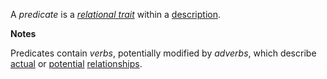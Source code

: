 A *predicate* is a *[relational trait](https://github.com/gcassel/Modular-Organization-Terminology/blob/master/compound-terms/relational-trait.md)* within a [description](https://github.com/gcassel/Modular-Organization-Terminology/blob/master/terms/describe.md).

**Notes**

Predicates contain *verbs*, potentially modified by *adverbs*, which describe [actual](https://github.com/gcassel/Modular-Organization-Terminology/blob/master/terms/active.md) or [potential](https://github.com/gcassel/Modular-Organization-Terminology/blob/master/terms/potential.md) [relationships](https://github.com/gcassel/Modular-Organization-Terminology/blob/master/terms/relationship.md).
